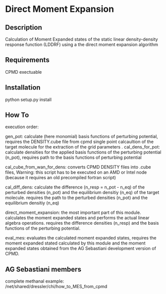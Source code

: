 Direct Moment Expansion
================


Description
----------------
Calculation of Moment Expanded states of the static linear density-density response function (LDDRF)  using a the direct moment expansion algorithm 

Requirements
----------------
CPMD exectuable

Installation
----------------

python setup.py install

How To
----------------
execution order:

gen_pot: calculate (here monomial) basis functions of perturbing potential, requires  the DENSITY.cube file from  cpmd single point calcaultion of the target molecule for the extraction of the  grid parameters
.
cal_dens_for_pot: calculate densities for the applied basis functions of the perturbing potential  (n_pot), requires path to the  basis functions of perturbing potential

cal_cube_from_wan_for_dens: converts CPMD DENSITY files into .cube files, Warning: this script has to be executed on an AMD or Intel node (because it requires an old precompiled fortran script)

cal_diff_dens: calculate the difference (n_resp = n_pot - n_eq) of the perturbed densities (n_pot) and the equilibrium densitiy  (n_eq) of the target molecule. requires the path to the perturbed densities (n_pot) and the equilibrium densitiy  (n_eq)

direct_moment_expansion: the most important part of this module. calculates the moment expanded states and performs the actual linear algebra operations. requires the difference densities (n_resp) and the basis functions of the perturbing potential.

eval_mes: evaluates the calculated moment expanded states, requires the moment expanded stated calculated by this module and the moment expanded states obtained from the AG Sebastiani development version of CPMD.

AG Sebastiani members
---------------
complete methanal example: /net/shared/dressler/chi/how_to_MES_from_cpmd

